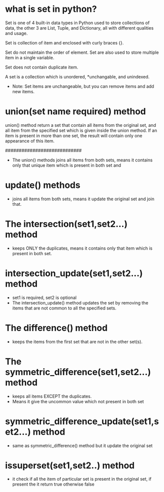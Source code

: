 
# what is set in python?
  
  Set is one of 4 built-in data types in Python used to store 
  collections of data, the other 3 are List, Tuple, and Dictionary, 
  all with different qualities and usage.

Set is collection of item and enclosed with curly braces {}.

   Set do not maintain the order of element. 
   Set are also used to store multiple item in a single variable.

   Set does not contain duplicate item.

   A set is a collection which is unordered, *unchangable, and unindexed.

   * Note: Set items are unchangeable, but you can remove items and add new items.

# union(set name required) method
  union() method return a set that contain all items from the original set, and all item
  from the specified set which is given inside the union method.
  If an item is present in more than one set, the result will contain only one appearance of this item.

  ############################
* The union() methods joins all items from both sets, means it contains only that unique item which is present in both set and 

# update() methods 
* joins all items from both sets, means it update the original set and join that. 

# The intersection(set1,set2...) method 
* keeps ONLY the duplicates, means it contains only that item which is present in both set.

# intersection_update(set1,set2...) method
 * set1 is required, set2 is optional
 * The intersection_update() method updates the set by removing the items that are not common to all the specified sets.

# The difference() method 
* keeps the items from the first set that are not in the other set(s). 

# The symmetric_difference(set1,set2...) method 
 * keeps all items EXCEPT the duplicates.
 * Means it give the uncommon value which not present in both set

# symmetric_difference_update(set1,set2...) method
* same as symmetric_difference() method but it update the original set

# issuperset(set1,set2..) method
* it check if all the item of particular set is present in the original set, if present the it
  return true otherwise false